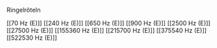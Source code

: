 Ringelröteln

[[70 Hz (E)]]
[[240 Hz (E)]]
[[650 Hz (E)]]
[[900 Hz (E)]]
[[2500 Hz (E)]]
[[27500 Hz (E)]]
[[155360 Hz (E)]]
[[215700 Hz (E)]]
[[375540 Hz (E)]]
[[522530 Hz (E)]]